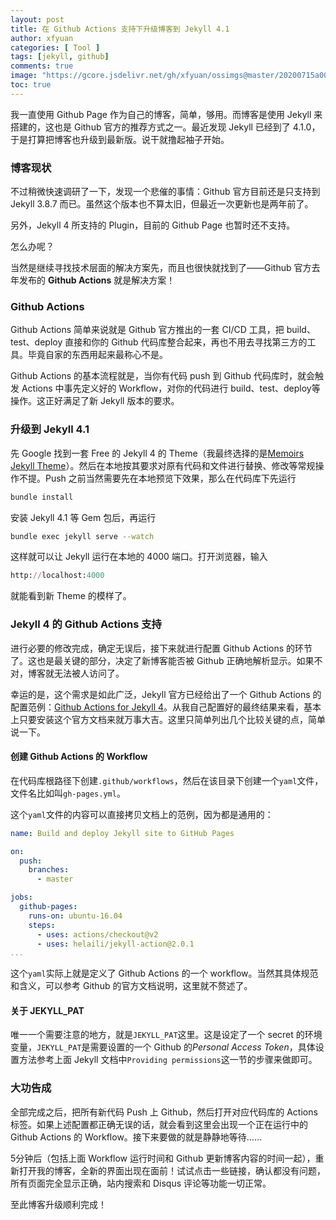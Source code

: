 ```yaml
---
layout: post
title: 在 Github Actions 支持下升级博客到 Jekyll 4.1
author: xfyuan
categories: [ Tool ]
tags: [jekyll, github]
comments: true
image: "https://gcore.jsdelivr.net/gh/xfyuan/ossimgs@master/20200715a007.jpg"
toc: true
---
```


我一直使用 Github Page 作为自己的博客，简单，够用。而博客是使用 Jekyll 来搭建的，这也是 Github 官方的推荐方式之一。最近发现 Jekyll 已经到了 4.1.0，于是打算把博客也升级到最新版。说干就撸起袖子开始。

### 博客现状

不过稍微快速调研了一下，发现一个悲催的事情：Github 官方目前还是只支持到 Jekyll 3.8.7 而已。虽然这个版本也不算太旧，但最近一次更新也是两年前了。

另外，Jekyll 4 所支持的 Plugin，目前的 Github Page 也暂时还不支持。

怎么办呢？

当然是继续寻找技术层面的解决方案先，而且也很快就找到了——Github 官方去年发布的 **Github Actions** 就是解决方案！

### Github Actions

Github Actions 简单来说就是 Github 官方推出的一套 CI/CD 工具，把 build、test、deploy 直接和你的 Github 代码库整合起来，再也不用去寻找第三方的工具。毕竟自家的东西用起来最称心不是。

Github Actions 的基本流程就是，当你有代码 push 到 Github 代码库时，就会触发 Actions 中事先定义好的 Workflow，对你的代码进行 build、test、deploy等操作。这正好满足了新 Jekyll 版本的要求。

### 升级到 Jekyll 4.1

先 Google 找到一套 Free 的 Jekyll 4 的 Theme（我最终选择的是[Memoirs Jekyll Theme](https://www.wowthemes.net/memoirs-free-jekyll-theme/)）。然后在本地按其要求对原有代码和文件进行替换、修改等常规操作不提。Push 之前当然需要先在本地预览下效果，那么在代码库下先运行

```sh
bundle install
```

安装 Jekyll 4.1 等 Gem 包后，再运行

```sh
bundle exec jekyll serve --watch
```

这样就可以让 Jekyll 运行在本地的 4000 端口。打开浏览器，输入

```ruby
http://localhost:4000
```

就能看到新 Theme 的模样了。

### Jekyll 4 的 Github Actions 支持

进行必要的修改完成，确定无误后，接下来就进行配置 Github Actions 的环节了。这也是最关键的部分，决定了新博客能否被 Github 正确地解析显示。如果不对，博客就无法被人访问了。

幸运的是，这个需求是如此广泛，Jekyll 官方已经给出了一个 Github Actions 的配置范例：[Github Actions for Jekyll 4](https://jekyllrb.com/docs/continuous-integration/github-actions)。从我自己配置好的最终结果来看，基本上只要安装这个官方文档来就万事大吉。这里只简单列出几个比较关键的点，简单说一下。

#### 创建 Github Actions 的 Workflow

在代码库根路径下创建`.github/workflows`，然后在该目录下创建一个`yaml`文件，文件名比如叫`gh-pages.yml`。

这个`yaml`文件的内容可以直接拷贝文档上的范例，因为都是通用的：

```yaml
name: Build and deploy Jekyll site to GitHub Pages

on:
  push:
    branches:
      - master

jobs:
  github-pages:
    runs-on: ubuntu-16.04
    steps:
      - uses: actions/checkout@v2
      - uses: helaili/jekyll-action@2.0.1
...
```

这个`yaml`实际上就是定义了 Github Actions 的一个 workflow。当然其具体规范和含义，可以参考 Github 的官方文档说明，这里就不赘述了。

#### 关于 JEKYLL_PAT

唯一一个需要注意的地方，就是`JEKYLL_PAT`这里。这是设定了一个 secret 的环境变量，`JEKYLL_PAT`是需要设置的一个 Github 的*Personal Access Token*，具体设置方法参考上面 Jekyll 文档中`Providing permissions`这一节的步骤来做即可。

### 大功告成

全部完成之后，把所有新代码 Push 上 Github，然后打开对应代码库的 Actions 标签。如果上述配置都正确无误的话，就会看到这里会出现一个正在运行中的 Github Actions 的 Workflow。接下来要做的就是静静地等待……

5分钟后（包括上面 Workflow 运行时间和 Github 更新博客内容的时间一起），重新打开我的博客，全新的界面出现在面前！试试点击一些链接，确认都没有问题，所有页面完全显示正确，站内搜索和 Disqus 评论等功能一切正常。

至此博客升级顺利完成！


